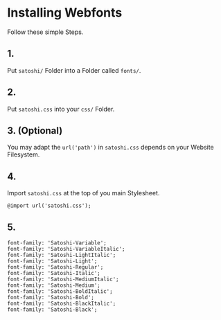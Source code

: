# Installing Webfonts
Follow these simple Steps.

## 1.
Put `satoshi/` Folder into a Folder called `fonts/`.

## 2.
Put `satoshi.css` into your `css/` Folder.

## 3. (Optional)
You may adapt the `url('path')` in `satoshi.css` depends on your Website Filesystem.

## 4.
Import `satoshi.css` at the top of you main Stylesheet.

```
@import url('satoshi.css');
```

## 5.


```
font-family: 'Satoshi-Variable';
font-family: 'Satoshi-VariableItalic';
font-family: 'Satoshi-LightItalic';
font-family: 'Satoshi-Light';
font-family: 'Satoshi-Regular';
font-family: 'Satoshi-Italic';
font-family: 'Satoshi-MediumItalic';
font-family: 'Satoshi-Medium';
font-family: 'Satoshi-BoldItalic';
font-family: 'Satoshi-Bold';
font-family: 'Satoshi-BlackItalic';
font-family: 'Satoshi-Black';
```

